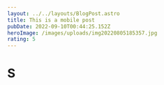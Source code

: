 ```yaml
---
layout: ../../layouts/BlogPost.astro
title: This is a mobile post
pubDate: 2022-09-10T00:44:25.152Z
heroImage: /images/uploads/img20220805185357.jpg
rating: 5
---
```

# S
